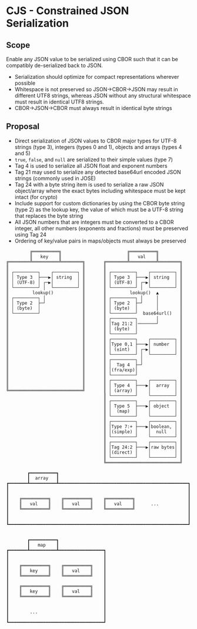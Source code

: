 # CJS - Constrained JSON Serialization

## Scope

Enable any JSON value to be serialized using CBOR such that it can be compatibly de-serialized back to JSON.

* Serialization should optimize for compact representations wherever possible
* Whitespace is not preserved so JSON->CBOR->JSON may result in different UTF8 strings, whereas JSON without any structural whitespace must result in identical UTF8 strings.
* CBOR->JSON->CBOR must always result in identical byte strings

## Proposal

* Direct serialization of JSON values to CBOR major types for UTF-8 strings (type 3), integers (types 0 and 1), objects and arrays (types 4 and 5)
* `true`, `false`, and `null` are serialized to their simple values (type 7)
* Tag 4 is used to serialize all JSON float and exponent numbers
* Tag 21 may used to serialize any detected base64url encoded JSON strings (commonly used in JOSE)
* Tag 24 with a byte string item is used to serialize a raw JSON object/array where the exact bytes including whitespace must be kept intact (for crypto)
* Include support for custom dictionaries by using the CBOR byte string (type 2) as the lookup key, the value of which must be a UTF-8 string that replaces the byte string
* All JSON numbers that are integers must be converted to a CBOR integer, all other numbers (exponents and fractions) must be preserved using Tag 24
* Ordering of key/value pairs in maps/objects must always be preserved


```
         ╔══════════╗                         ╔══════════╗
         ║   key    ║                         ║   val    ║
╔════════╩══════════╩════════╗       ╔════════╩══════════╩════════╗
║                            ║       ║                            ║
║ ┌─────────┐    ┌─────────┐ ║       ║ ┌─────────┐    ┌─────────┐ ║
║ │ Type 3  ├───▶│ string  │ ║       ║ │ Type 3  ├───▶│ string  │ ║
║ │ (UTF-8) │ ┌─▶│         │ ║       ║ │ (UTF-8) │ ┌─▶│         │ ║
║ └─────────┘ │  └─────────┘ ║       ║ └─────────┘ │  └─────────┘ ║
║         lookup()           ║       ║         lookup()  ▲        ║
║ ┌─────────┐ │              ║       ║ ┌─────────┐ │     │        ║
║ │ Type 2  ├─┘              ║       ║ │ Type 2  ├─┘     │        ║
║ │ (byte)  │                ║       ║ │ (byte)  │       │        ║
║ └─────────┘                ║       ║ └─────────┘  base64url()   ║
║                            ║       ║ ┌─────────┐       │        ║
║                            ║       ║ │Tag 21:2 │───────┘        ║
║                            ║       ║ │ (byte)  │                ║
║                            ║       ║ └─────────┘                ║
║                            ║       ║ ┌─────────┐    ┌─────────┐ ║
║                            ║       ║ │Type 0,1 ├───▶│ number  │ ║
║                            ║       ║ │ (±int)  │ ┌─▶│         │ ║
║                            ║       ║ └─────────┘ │  └─────────┘ ║
║                            ║       ║ ┌─────────┐ │              ║
║                            ║       ║ │  Tag 4  ├─┘              ║
║                            ║       ║ │(fra/exp)│                ║
║                            ║       ║ └─────────┘                ║
║                            ║       ║ ┌─────────┐    ┌─────────┐ ║
║                            ║       ║ │ Type 4  ├───▶│  array  │ ║
╚════════════════════════════╝       ║ │ (array) │    │         │ ║
                                     ║ └─────────┘    └─────────┘ ║
                                     ║ ┌─────────┐    ┌─────────┐ ║
                                     ║ │ Type 5  ├───▶│ object  │ ║
                                     ║ │  (map)  │    │         │ ║
                                     ║ └─────────┘    └─────────┘ ║
                                     ║ ┌─────────┐    ┌─────────┐ ║
                                     ║ │Type 7:+ ├───▶│boolean, │ ║
                                     ║ │(simple) │    │  null   │ ║
                                     ║ └─────────┘    └─────────┘ ║
                                     ║ ┌─────────┐    ┌─────────┐ ║
                                     ║ │Tag 24:2 ├───▶│raw bytes│ ║
                                     ║ │(direct) │    │         │ ║
                                     ║ └─────────┘    └─────────┘ ║
                                     ╚════════════════════════════╝

        ┏━━━━━━━━━━┓
        ┃  array   ┃
┏━━━━━━━┻━━━━━━━━━━┻━━━━━━━━━━━━━━━━━━━━━━━━━━━━━━━━━━━━━━━━━━━━━━━━━┓
┃                                                                    ┃
┃                                                                    ┃
┃    ╔══════════╗    ╔══════════╗    ╔══════════╗                    ┃
┃    ║   val    ║    ║   val    ║    ║   val    ║      ...           ┃
┃    ╚══════════╝    ╚══════════╝    ╚══════════╝                    ┃
┃                                                                    ┃
┃                                                                    ┃
┗━━━━━━━━━━━━━━━━━━━━━━━━━━━━━━━━━━━━━━━━━━━━━━━━━━━━━━━━━━━━━━━━━━━━┛


        ┏━━━━━━━━━━┓
        ┃   map    ┃
┏━━━━━━━┻━━━━━━━━━━┻━━━━━━━━━━━━━━━━━┓
┃                                    ┃
┃                                    ┃
┃    ╔══════════╗    ╔══════════╗    ┃
┃    ║   key    ║    ║   val    ║    ┃
┃    ╚══════════╝    ╚══════════╝    ┃
┃                                    ┃
┃    ╔══════════╗    ╔══════════╗    ┃
┃    ║   key    ║    ║   val    ║    ┃
┃    ╚══════════╝    ╚══════════╝    ┃
┃                                    ┃
┃                                    ┃
┃        ...                         ┃
┃                                    ┃
┗━━━━━━━━━━━━━━━━━━━━━━━━━━━━━━━━━━━━┛
```